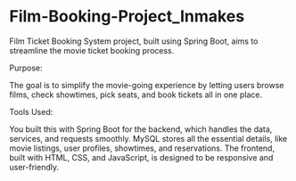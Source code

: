 # Film-Booking-Project_Inmakes
Film Ticket Booking System project, built using Spring Boot, aims to streamline the movie ticket booking process.

Purpose:

The goal is to simplify the movie-going experience by letting users browse films, check showtimes, pick seats, and book tickets all in one place.

Tools Used:

You built this with Spring Boot for the backend, which handles the data, services, and requests smoothly.
MySQL stores all the essential details, like movie listings, user profiles, showtimes, and reservations.
The frontend, built with HTML, CSS, and JavaScript, is designed to be responsive and user-friendly.
